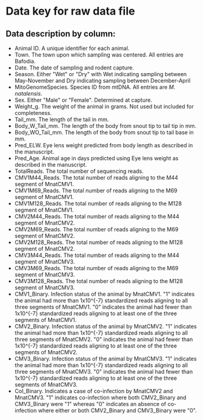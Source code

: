 # Data key for raw data file

## Data description by column:
- Animal ID. A unique identifier for each animal.
- Town. The town upon which sampling was centered. All entries are Bafodia.
- Date. The date of sampling and rodent capture.
- Season. Either "Wet" or "Dry" with Wet indicating sampling between May-November and Dry indicating sampling between December-April
- MitoGenomeSpecies. Species ID from mtDNA. All entries are *M. natalensis*.
- Sex. Either "Male" or "Female". Determined at capture.
- Weight_g. The weight of the animal in grams. Not used but included for completeness.
- Tail_mm. The length of the tail in mm.
- Body_W_Tail_mm. The length of the body from snout tip to tail tip in mm.
- Body_WO_Tail_mm. The length of the body from snout tip to tail base in mm.
- Pred_ELW. Eye lens weight predicted from body length as described in the manuscript.
- Pred_Age. Animal age in days predicted using Eye lens weight as described in the manuscript.
- TotalReads. The total number of sequencing reads.
- CMV1M44_Reads. The total number of reads aligning to the M44 segment of MnatCMV1.
- CMV1M69_Reads. The total number of reads aligning to the M69 segment of MnatCMV1.
- CMV1M128_Reads. The total number of reads aligning to the M128 segment of MnatCMV1.
- CMV2M44_Reads. The total number of reads aligning to the M44 segment of MnatCMV2.
- CMV2M69_Reads. The total number of reads aligning to the M69 segment of MnatCMV2.
- CMV2M128_Reads. The total number of reads aligning to the M128 segment of MnatCMV2.
- CMV3M44_Reads. The total number of reads aligning to the M44 segment of MnatCMV3.
- CMV3M69_Reads. The total number of reads aligning to the M69 segment of MnatCMV3.
- CMV3M128_Reads. The total number of reads aligning to the M128 segment of MnatCMV3.
- CMV1_Binary. Infection status of the animal by MnatCMV1. "1" indicates the animal had more than 1x10^{-7} standardized reads aligning to all three segments of MnatCMV1. "0" indicates the animal had fewer than 1x10^{-7} standardized reads aligning to at least one of the three segments of MnatCMV1.
- CMV2_Binary. Infection status of the animal by MnatCMV2. "1" indicates the animal had more than 1x10^{-7} standardized reads aligning to all three segments of MnatCMV2. "0" indicates the animal had fewer than 1x10^{-7} standardized reads aligning to at least one of the three segments of MnatCMV2.
- CMV3_Binary. Infection status of the animal by MnatCMV3. "1" indicates the animal had more than 1x10^{-7} standardized reads aligning to all three segments of MnatCMV3. "0" indicates the animal had fewer than 1x10^{-7} standardized reads aligning to at least one of the three segments of MnatCMV3.
- CoI_Binary. Indicates a case of co-infection by MnatCMV2 and MnatCMV3. "1" indicates co-infection where both CMV2_Binary and CMV3_Binary were "1" whereas "0" indicates an absence of co-infection where either or both CMV2_Binary and CMV3_Binary were "0".


